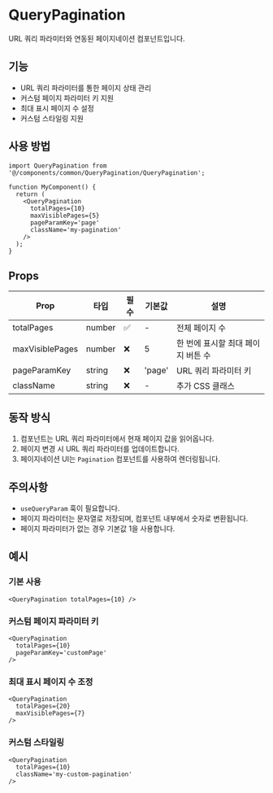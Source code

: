 # QueryPagination

URL 쿼리 파라미터와 연동된 페이지네이션 컴포넌트입니다.

## 기능

- URL 쿼리 파라미터를 통한 페이지 상태 관리
- 커스텀 페이지 파라미터 키 지원
- 최대 표시 페이지 수 설정
- 커스텀 스타일링 지원

## 사용 방법

```tsx
import QueryPagination from '@/components/common/QueryPagination/QueryPagination';

function MyComponent() {
  return (
    <QueryPagination
      totalPages={10}
      maxVisiblePages={5}
      pageParamKey='page'
      className='my-pagination'
    />
  );
}
```

## Props

| Prop            | 타입   | 필수 | 기본값 | 설명                               |
| --------------- | ------ | ---- | ------ | ---------------------------------- |
| totalPages      | number | ✅   | -      | 전체 페이지 수                     |
| maxVisiblePages | number | ❌   | 5      | 한 번에 표시할 최대 페이지 버튼 수 |
| pageParamKey    | string | ❌   | 'page' | URL 쿼리 파라미터 키               |
| className       | string | ❌   | -      | 추가 CSS 클래스                    |

## 동작 방식

1. 컴포넌트는 URL 쿼리 파라미터에서 현재 페이지 값을 읽어옵니다.
2. 페이지 변경 시 URL 쿼리 파라미터를 업데이트합니다.
3. 페이지네이션 UI는 `Pagination` 컴포넌트를 사용하여 렌더링됩니다.

## 주의사항

- `useQueryParam` 훅이 필요합니다.
- 페이지 파라미터는 문자열로 저장되며, 컴포넌트 내부에서 숫자로 변환됩니다.
- 페이지 파라미터가 없는 경우 기본값 1을 사용합니다.

## 예시

### 기본 사용

```tsx
<QueryPagination totalPages={10} />
```

### 커스텀 페이지 파라미터 키

```tsx
<QueryPagination
  totalPages={10}
  pageParamKey='customPage'
/>
```

### 최대 표시 페이지 수 조정

```tsx
<QueryPagination
  totalPages={20}
  maxVisiblePages={7}
/>
```

### 커스텀 스타일링

```tsx
<QueryPagination
  totalPages={10}
  className='my-custom-pagination'
/>
```

